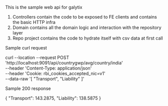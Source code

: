 ﻿This is the sample web api for galytix

1) Controllers contain the code to be exposed to FE clients and contains the basic HTTP infra
2) Domain contains all the domain logic and interaction with the repository layer
3) Repo project contains the code to hydrate itself with csv data at first call

Sample curl request

curl --location --request POST 'http://localhost:9091/api/countrygwp/avg/country/india' \
--header 'Content-Type: application/json' \
--header 'Cookie: rbi_cookies_accepted_nic=v1' \
--data-raw '[
    "Transport",
    "Liability"
]'

Sample 200 response 

{
    "Transport": 143.2875,
    "Liability": 138.5875
}
